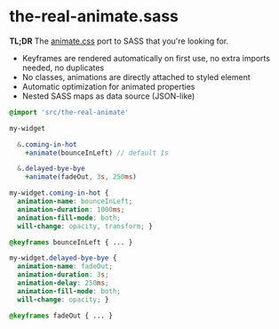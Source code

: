 # the-real-animate.sass
**TL;DR** The [animate.css](https://github.com/daneden/animate.css) port to SASS that you're looking for.

- Keyframes are rendered automatically on first use, no extra imports needed, no duplicates
- No classes, animations are directly attached to styled element
- Automatic optimization for animated properties
- Nested SASS maps as data source (JSON-like)

```Sass
@import 'src/the-real-animate'

my-widget

  &.coming-in-hot
    +animate(bounceInLeft) // default 1s

  &.delayed-bye-bye
    +animate(fadeOut, 3s, 250ms)
```

```Css
my-widget.coming-in-hot {
  animation-name: bounceInLeft;
  animation-duration: 1000ms;
  animation-fill-mode: both;
  will-change: opacity, transform; }

@keyframes bounceInLeft { ... }

my-widget.delayed-bye-bye {
  animation-name: fadeOut;
  animation-duration: 3s;
  animation-delay: 250ms;
  animation-fill-mode: both;
  will-change: opacity; }

@keyframes fadeOut { ... }

```
